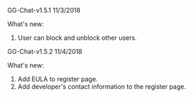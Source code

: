 GG-Chat-v1.5.1
11/3/2018 

What's new:
1. User can block and unblock other users.


GG-Chat-v1.5.2
11/4/2018 

What's new:
1. Add EULA to register page.
2. Add developer's contact information to the register page.
